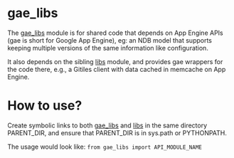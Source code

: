 # gae_libs

The [gae\_libs](gae_libs) module is for shared code that depends on App Engine
APIs (gae is short for Google App Engine), eg: an NDB model that supports
keeping multiple versions of the same information like configuration.

It also depends on the sibling [libs](libs) module, and provides gae wrappers
for the code there, e.g., a Gitiles client with data cached in memcache on App
Engine.

# How to use?

Create symbolic links to both [gae\_libs](gae_libs) and [libs](libs) in the same
directory PARENT\_DIR, and ensure that PARENT\_DIR is in sys.path or PYTHONPATH.

The usage would look like: `from gae_libs import API_MODULE_NAME`
